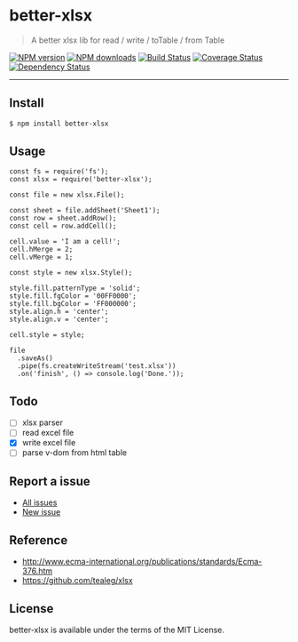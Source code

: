 better-xlsx
===========

> A better xlsx lib for read / write / toTable / from Table

[![NPM version](https://img.shields.io/npm/v/better-xlsx.svg)](https://www.npmjs.com/package/better-xlsx)
[![NPM downloads](https://img.shields.io/npm/dm/better-xlsx.svg)](https://www.npmjs.com/package/better-xlsx)
[![Build Status](https://travis-ci.org/d-band/better-xlsx.svg?branch=master)](https://travis-ci.org/d-band/better-xlsx)
[![Coverage Status](https://coveralls.io/repos/github/d-band/better-xlsx/badge.svg?branch=master)](https://coveralls.io/github/d-band/better-xlsx?branch=master)
[![Dependency Status](https://david-dm.org/d-band/better-xlsx.svg)](https://david-dm.org/d-band/better-xlsx)

---

## Install

```bash
$ npm install better-xlsx
```

## Usage

```
const fs = require('fs');
const xlsx = require('better-xlsx');

const file = new xlsx.File();

const sheet = file.addSheet('Sheet1');
const row = sheet.addRow();
const cell = row.addCell();

cell.value = 'I am a cell!';
cell.hMerge = 2;
cell.vMerge = 1;

const style = new xlsx.Style();

style.fill.patternType = 'solid';
style.fill.fgColor = '00FF0000';
style.fill.bgColor = 'FF000000';
style.align.h = 'center';
style.align.v = 'center';

cell.style = style;

file
  .saveAs()
  .pipe(fs.createWriteStream('test.xlsx'))
  .on('finish', () => console.log('Done.'));
```

## Todo

- [ ] xlsx parser
- [ ] read excel file
- [x] write excel file
- [ ] parse v-dom from html table

## Report a issue

* [All issues](https://github.com/d-band/better-xlsx/issues)
* [New issue](https://github.com/d-band/better-xlsx/issues/new)

## Reference

- http://www.ecma-international.org/publications/standards/Ecma-376.htm
- https://github.com/tealeg/xlsx

## License

better-xlsx is available under the terms of the MIT License.